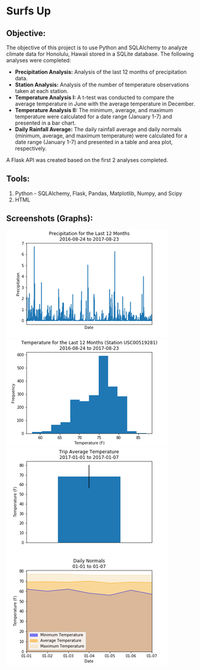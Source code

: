 # Surfs Up

## **Objective:**
The objective of this project is to use Python and SQLAlchemy to analyze climate data for Honolulu, Hawaii stored in a SQLite database. The following analyses were completed:

* **Precipitation Analysis:** Analysis of the last 12 months of precipitation data.
* **Station Analysis:** Analysis of the number of temperature observations taken at each station.
* **Temperature Analysis I:** A t-test was conducted to compare the average temperature in June with the average temperature in December.
* **Temperature Analysis II:** The minimum, average, and maximum temperature were calculated for a date range (January 1-7) and presented in a bar chart.
* **Daily Rainfall Average:** The daily rainfall average and daily normals (minimum, average, and maximum temperature) were calculated for a date range (January 1-7) and presented in a table and area plot, respectively.

A Flask API was created based on the first 2 analyses completed. 

## **Tools:**
1. Python -  SQLAlchemy, Flask, Pandas, Matplotlib, Numpy, and Scipy
2. HTML

## **Screenshots (Graphs):**
![graph1.png](images/graph1_precipitation.png)
![graph2.png](images/graph2_temperature.png)
![graph3.png](images/graph3_trip_av_temp.png)
![graph4.png](images/graph4_daily_normals.png)
